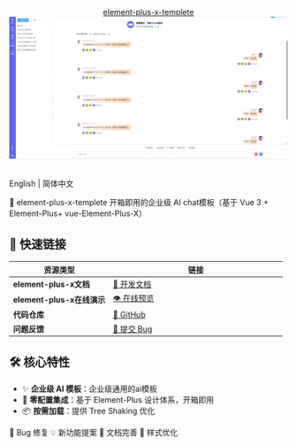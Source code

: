 <div align="center">
  <a href="https://element-plus-x.com">
     element-plus-x-templete
  </a>
</div>

<div align="center">
<img src="https://github.com/qdcxj/element-plus-x-templete/blob/main/src/assets/screenshot-20250328-112938.png" calss="element-plus-x-bubble" />&emsp;
</div>


English | 简体中文

🚀 element-plus-x-templete
开箱即用的企业级 AI chat模板（基于 Vue 3 + Element-Plus+ vue-Element-Plus-X）

## 📢 快速链接
| 资源类型     | <div style="width: 300px;" >链接</div>                       |
| ------------ | ------------------------------------------------------------ |
| **element-plus-x文档**     | [📖 开发文档](https://element-plus-x.com)                     |
| **element-plus-x在线演示** | [👁️ 在线预览](https://v.element-plus-x.com)                   |
| **代码仓库** | [🐙 GitHub](https://github.com/qdcxj/element-plus-x-templete)    |
| **问题反馈** | [🐛 提交 Bug](https://github.com/qdcxj/element-plus-x-templete/issues) |

## 🛠️ 核心特性
- ✨ **企业级 AI 模板**：企业级通用的ai模板
- 🚀 **零配置集成**：基于 Element-Plus 设计体系，开箱即用
- 📦 **按需加载**：提供 Tree Shaking 优化



🐛 Bug 修复
💡 新功能提案
📝 文档完善
🎨 样式优化
